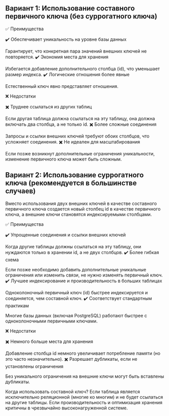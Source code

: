 ## Вариант 1: Использование составного первичного ключа (без суррогатного ключа)

✅ Преимущества

✔️ Обеспечивает уникальность на уровне базы данных

Гарантирует, что конкретная пара значений внешних ключей не повторяется.
✔️ Экономия места для хранения

Избегается добавление дополнительного столбца (id), что уменьшает размер индекса.
✔️ Логические отношения более явные

Естественный ключ явно представляет отношения.

❌ Недостатки

✖️ Труднее ссылаться из других таблиц

Если другая таблица должна ссылаться на эту таблицу, она должна включать два столбца, а не только id.
✖️ Более сложные соединения

Запросы и ссылки внешних ключей требуют обоих столбцов, что усложняет соединения.
✖️ Не идеален для масштабирования

Если позже возникнут дополнительные ограничения уникальности, изменение первичного ключа может быть сложным.

## Вариант 2: Использование суррогатного ключа (рекомендуется в большинстве случаев)

Вместо использования двух внешних ключей в качестве составного первичного ключа создается новый столбец id в качестве первичного ключа, а внешние ключи становятся индексируемыми столбцами.

✅ Преимущества

✔️ Упрощенные соединения и ссылки внешних ключей

Когда другие таблицы должны ссылаться на эту таблицу, они нуждаются только в хранении id, а не двух столбцов.
✔️ Более гибкая схема

Если позже необходимо добавить дополнительные уникальные ограничения или изменить связи, не нужно изменять первичный ключ.
✔️ Лучшее индексирование и производительность в больших таблицах

Одноколоночный первичный ключ (id) быстрее индексируется и соединяется, чем составной ключ.
✔️ Соответствует стандартным практикам

Многие базы данных (включая PostgreSQL) работают быстрее с одноколоночными первичными ключами.

❌ Недостатки

✖️ Немного больше места для хранения

Добавление столбца id немного увеличивает потребление памяти (но это часто незначительно).
✖️ Разрешает дубликаты, если не установлены ограничения

Без уникального ограничения на внешние ключи могут быть вставлены дубликаты.


Когда использовать составной ключ?
Если таблица является исключительно реляционной (многие ко многим) и не будет ссылаться на другие таблицы.
Если производительность и оптимизация хранения критичны в чрезвычайно высоконагруженной системе.